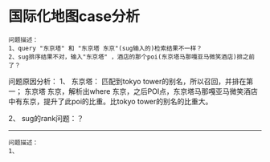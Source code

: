 # 国际化地图case分析

```
问题描述： 
1、query "东京塔" 和 "东京塔 东京"(sug输入的)检索结果不一样？
2、sug排序结果不对，输入"东京塔" ，酒店的那个poi(东京塔马那嘎亚马微笑酒店)排之前了？
```    

问题原因分析：
1、 东京塔： 匹配到tokyo tower的别名，所以召回，并排在第一； 东京塔 东京，解析出where 东京，之后POI点，东京塔马那嘎亚马微笑酒店 中有东京，提升了此poi的比重。比tokyo tower的别名的比重大。

2、 sug的rank问题：？








---

    问题描述：
    1、
      









